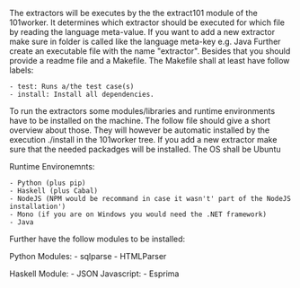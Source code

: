 The extractors will be executes by the the extract101 module of the 101worker. It determines which extractor should be
executed for which file by reading the language meta-value. If you want to add a new extractor make sure in folder is called
like the language meta-key e.g. Java
Further create an executable  file with the name "extractor". Besides that you should provide a readme file and a Makefile.
The Makefile shall at least have follow labels:

    - test: Runs a/the test case(s)
    - install: Install all dependencies.




To run the extractors some modules/libraries and runtime environments have to be installed on the  machine.
The follow file should give a short overview about those. They will however be automatic installed by the execution ./install in the 101worker tree.
If you add a new extractor make sure that the needed packadges will be installed. The OS shall be Ubuntu


Runtime Environemnts:

	- Python (plus pip)
	- Haskell (plus Cabal)
	- NodeJS (NPM would be recommand in case it wasn't' part of the NodeJS installation')
	- Mono (if you are on Windows you would need the .NET framework)
	- Java

Further have the follow modules to be installed:

Python Modules:
	- sqlparse
	- HTMLParser

Haskell Module:
	- JSON
Javascript:
    - Esprima





